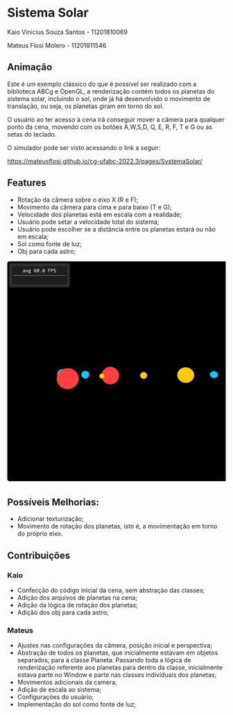 # Sistema Solar

Kaio Vinicius Souza Santos - 11201810069

Mateus Flosi Molero - 11201811546

## Animação

Este é um exemplo clássico do que é possível ser realizado com a biblioteca ABCg e OpenGL, a renderização contém todos os planetas do sistema solar, incluindo o sol, onde já há desenvolvido o movimento de translação, ou seja, os planetas giram em torno do sol.

O usuário ao ter acesso à cena irá conseguir mover a câmera para qualquer ponto da cena, movendo com os botões A,W,S,D, Q, E, R, F, T e G ou as setas do teclado.

O simulador pode ser visto acessando o link a seguir:

https://mateusflosi.github.io/cg-ufabc-2022.3/pages/SystemaSolar/

## Features

* Rotação da câmera sobre o eixo X (R e F);
* Movimento da câmera para cima e para baixo (T e G);
* Velocidade dos planetas está em escala com a realidade;
* Usuário pode setar a velocidade total do sistema;
* Usuário pode escolher se a distância entre os planetas estará ou não em escala;
* Sol como fonte de luz;
* Obj para cada astro;

<img src="/pages/SystemaSolar/Sistema Solar.jpeg" alt="My cool logo"/>

## Possíveis Melhorias:

* Adicionar texturização;
* Movimento de rotação dos planetas, isto é, a movimentação em torno do próprio eixo.

## Contribuições

### Kaio 
* Confecção do código inicial da cena, sem abstração das classes;
* Adição dos arquivos de planetas na cena;
* Adição da lógica de rotação dos planetas;
* Adição dos obj para cada astro;

### Mateus
* Ajustes nas configurações da câmera, posição inicial e perspectiva;
* Abstração de todos os planetas, que inicialmente estavam em objetos separados, para a classe Planeta. Passando toda a lógica de renderização referente aos planetas para dentro da classe, inicialmente estava parte no Window e parte nas classes individuais dos planetas;
* Movimentos adicionais da camera;
* Adição de escala ao sistema;
* Configurações do usuário;
* Implementação do sol como fonte de luz;
